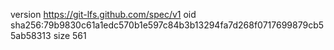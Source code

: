 version https://git-lfs.github.com/spec/v1
oid sha256:79b9830c61a1edc570b1e597c84b3b13294fa7d268f0717699879cb55ab58313
size 561
